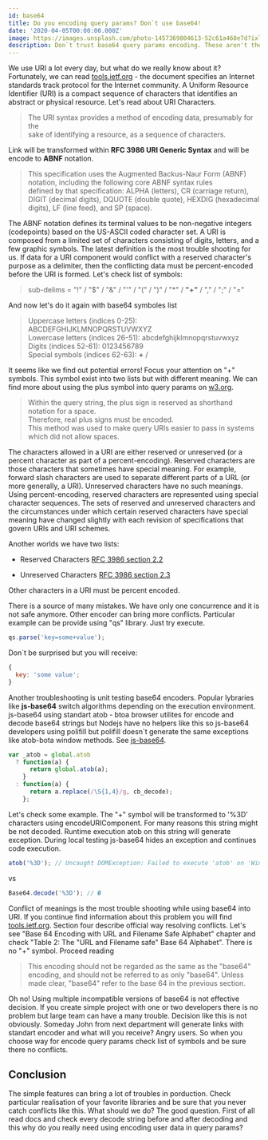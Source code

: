```yaml
---
id: base64
title: Do you encoding query params? Don`t use base64!
date: '2020-04-05T00:00:00.000Z'
image: https://images.unsplash.com/photo-1457369804613-52c61a468e7d?ixlib=rb-1.2.1&ixid=eyJhcHBfaWQiOjEyMDd9&auto=format&fit=crop&w=1350&q=80
description: Don`t trust base64 query params encoding. These aren't the Droids you're looking for.
---
```


We use URI a lot every day, but what do we really know about it? Fortunately, we can read [tools.ietf.org](https://tools.ietf.org/html/rfc3986) - the document specifies an Internet standards track protocol for the Internet community. A Uniform Resource Identifier (URI) is a compact sequence of characters that identifies an abstract or physical resource. Let's read about URI Characters.

> The URI syntax provides a method of encoding data, presumably for the  
> sake of identifying a resource, as a sequence of characters.

Link will be transformed within **RFC 3986 URI Generic Syntax** and will be encode to **ABNF** notation.

> This specification uses the Augmented Backus-Naur Form (ABNF)  
> notation, including the following core ABNF syntax rules  
> defined by that specification: ALPHA (letters), CR (carriage return),  
> DIGIT (decimal digits), DQUOTE (double quote), HEXDIG (hexadecimal  
> digits), LF (line feed), and SP (space).

The ABNF notation defines its terminal values to be non-negative integers (codepoints) based on the US-ASCII coded character set. A URI is composed from a limited set of characters consisting of digits, letters, and a few graphic symbols. The latest definition is the most trouble shooting for us. If data for a URI component would conflict with a reserved
character's purpose as a delimiter, then the conflicting data must be percent-encoded before the URI is formed. Let's check list of symbols:

> sub-delims = "!" / "\$" / "&" / "'" / "(" / ")" / "\*" / **"+"** / "," / ";" / "="

And now let's do it again with base64 symboles list

> Uppercase letters (indices 0-25): ABCDEFGHIJKLMNOPQRSTUVWXYZ  
> Lowercase letters (indices 26-51): abcdefghijklmnopqrstuvwxyz  
> Digits (indices 52-61): 0123456789  
> Special symbols (indices 62-63): **+** /

It seems like we find out potential errors! Focus your attention on "+" symbols. This symbol exist into two lists but with different meaning. We can find more about using the plus symbol into query params on [w3.org](https://www.w3.org/Addressing/URL/uri-spec.html).

> Within the query string, the plus sign is reserved as shorthand notation for a space.  
> Therefore, real plus signs must be encoded.  
> This method was used to make query URIs easier to pass in systems which did not allow spaces.

The characters allowed in a URI are either reserved or unreserved (or a percent character as part of a percent-encoding). Reserved characters are those characters that sometimes have special meaning. For example, forward slash characters are used to separate different parts of a URL (or more generally, a URI). Unreserved characters have no such meanings. Using percent-encoding, reserved characters are represented using special character sequences. The sets of reserved and unreserved characters and the circumstances under which certain reserved characters have special meaning have changed slightly with each revision of specifications that govern URIs and URI schemes.

Another worlds we have two lists:

- Reserved Characters [RFC 3986 section 2.2](https://tools.ietf.org/html/rfc3986#section-2.2)

- Unreserved Characters [RFC 3986 section 2.3](https://tools.ietf.org/html/rfc3986#section-2.3)

Other characters in a URI must be percent encoded.

There is a source of many mistakes. We have only one concurrence and it is not safe anymore. Other encoder can bring more conflicts. Particular example can be provide using "qs" library. Just try execute.

```javascript
qs.parse('key=some+value');
```

Don`t be surprised but you will receive:

```javascript
{
  key: 'some value';
}
```

Another troubleshooting is unit testing base64 encoders. Popular lybraries like **js-base64** switch algorithms depending on the execution environment. js-base64 using standart atob - btoa browser utilites for encode and decode base64 strings but Nodejs have no helpers like this so js-base64 developers using polifill but polifill doesn`t generate the same exceptions like atob-bota window methods. See [js-base64](https://github.com/dankogai/js-base64/blob/e8a9a09edaf79fddee3623d97421151dcbd384c9/base64.js#L142).

```javascript
var _atob = global.atob
  ? function(a) {
      return global.atob(a);
    }
  : function(a) {
      return a.replace(/\S{1,4}/g, cb_decode);
    };
```

Let's check some example. The "+" symbol will be transformed to '%3D' characters using encodeURIComponent. For many reasons this string might be not decoded. Runtime execution atob on this string will generate exception. During local testing js-base64 hides an exception and continues code execution.

```javascript
atob('%3D'); // Uncaught DOMException: Failed to execute 'atob' on 'Window': The string to be decoded is not correctly encoded.
```

vs

```javascript
Base64.decode('%3D'); // �
```

Conflict of meanings is the most trouble shooting while using base64 into URI. If you continue find information about this problem you will find [tools.ietf.org](https://tools.ietf.org/html/rfc3548#page-6). Section four describe official way resolving conflicts. Let's see "Base 64 Encoding with URL and Filename Safe Alphabet" chapter and check "Table 2: The "URL and Filename safe" Base 64 Alphabet". There is no "+" symbol. Proceed reading

> This encoding should not be regarded as the same as the "base64"  
> encoding, and should not be referred to as only "base64". Unless  
> made clear, "base64" refer to the base 64 in the previous section.

Oh no! Using multiple incompatible versions of base64 is not effective decision. If you create simple project with one or two developers there is no problem but large team can have a many trouble. Decision like this is not obviously. Someday John from next department will generate links with standart encoder and what will you receive? Angry users. So when you choose way for encode query params check list of symbols and be sure there no conflicts.

## Conclusion

The simple features can bring a lot of troubles in porduction. Check particular realisation of your favorite libraries and be sure that you never catch conflicts like this. What should we do? The good question. First of all read docs and check every decode string before and after decoding and this why do you really need using encoding user data in query params?
